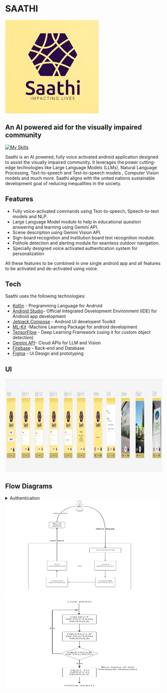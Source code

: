 # SAATHI
<img src="https://github.com/Rahul2115/Saathi/blob/master/images/logo.jpeg" alt="Logo" width="300" height="300">

## An AI powered aid for the visually impaired community
[![My Skills](https://skillicons.dev/icons?i=kotlin,androidstudio,firebase,gcp,tensorflow,figma&perline=&theme=)](https://skillicons.dev)

Saathi is an AI powered, fully voice activated android application designed to assist the visually impaired community. It leverages the power cutting-edge technologies like Large Language Models (LLMs), Natural Language Processing, Text-to-speech and Text-to-speech models , Computer Vision models and much more. Saathi aligns with the united nations sustainable development goal of reducing inequalities in the society.

## Features

- Fully voice-activated commands using Text-to-speech, Speech-to-text models and NLP.
- Large Language Model module to help in educational question answering and learning using Gemini API.
- Scene description using Gemini Vision API.
- Sign-board recognition and Institution board text recognition module.
- Pothole detection and alerting module for seamless outdoor navigation.
- Specially designed voice activated authentication system for personalization

  
All these features to be combined in one single android app and all features to be activated and de-activated using voice.

## Tech
Saathi uses the following technologies:

- [Kotlin](https://kotlinlang.org) - Programming Language for Android
- [Android Studio](https://developer.android.com/studio?gclid=Cj0KCQiAnrOtBhDIARIsAFsSe51MxgNrDQ5ajwxGi3g24wLt3r2TpVdCGJW-JKBjzhmmnNaanvxLVdIaAn2sEALw_wcB&gclsrc=aw.ds)- Official Integrated Development Environment (IDE) for Android app development
- [Jetpack Compose](https://developer.android.com/jetpack/compose) - Android UI developent Toolkit
- [ML-Kit](https://developers.google.com/ml-kit) -Machine Learning Package for android development 
- [TensorFlow](https://www.tensorflow.org) - Deep Learning Framework (using it for custom object detection)
- [Gemini API](https://ai.google.dev)- Cloud APIs for LLM and Vision 
- [Firebase](https://firebase.google.com) - Back-end and Database
- [Figma](https://www.figma.com/) - Ui Design and prototyping

## UI
<img src="https://github.com/Rahul2115/Saathi/blob/master/images/Saathi%20UI.png" alt="Logo" width="100%" height="300">

## Flow Diagrams
<details>
<summary>Authentication</summary>
<img src="https://github.com/Rahul2115/Saathi/blob/master/images/AUTH.png" alt="Logo">
<summary>LLM Module</summary>
<img src="https://github.com/Rahul2115/Saathi/blob/master/images/LLM_Learning.png" alt="Logo" width="500" height="300">
</details>





<img src="https://github.com/Rahul2115/Saathi/blob/master/images/OCR.png" alt="Logo" width="500" height="300">

<img src="https://github.com/Rahul2115/Saathi/blob/master/images/Obstacle%20Detection.png" alt="Logo" width="500" height="300">


